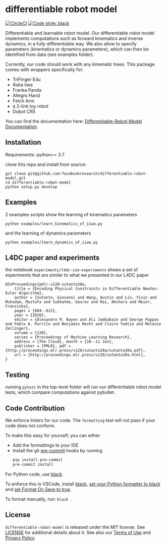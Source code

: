 # differentiable robot model

[![CircleCI](https://circleci.com/gh/facebookresearch/differentiable-robot-model/tree/main.svg?style=shield&circle-token=9bfa34219fadf44bb2b800d9a9bad3e00815fedf)](https://circleci.com/gh/facebookresearch/differentiable-robot-model/tree/main)
[![Code style: black](https://img.shields.io/badge/code%20style-black-000000.svg)](https://github.com/psf/black)

Differentiable and learnable robot model. Our differentiable robot model implements computations such as 
forward kinematics and inverse dynamics, in a fully differentiable way. We also allow to specify  
parameters (kinematics or dynamics parameters), which can then be identified from data (see examples folder).

Currently, our code should work with any kinematic trees. This package comes with wrappers specifically for:
* TriFinger Edu
* Kuka iiwa
* Franka Panda
* Allegro Hand
* Fetch Arm
* a 2-link toy robot
* Dobot CR5

You can find the documentation here:  [Differentiable-Robot-Model Documentation](https://fmeier.github.io/differentiable-robot-model-docs/)  

## Installation
Requirements: python>= 3.7  

clone this repo and install from source:
```
git clone git@github.com:facebookresearch/differentiable-robot-model.git
cd differentiable-robot-model
python setup.py develop
```

## Examples
2 examples scripts show the learning of kinematics parameters
```
python examples/learn_kinematics_of_iiwa.py
```

and the learning of dynamics parameters
```
python examples/learn_dynamics_of_iiwa.py
```

## L4DC paper and experiments
the notebook `experiments/l4dc-sim-experiments` shows a set of experiments that are similar to what we presented 
in our L4DC paper

```
@InProceedings{pmlr-v120-sutanto20a, 
    title = {Encoding Physical Constraints in Differentiable Newton-Euler Algorithm}, 
    author = {Sutanto, Giovanni and Wang, Austin and Lin, Yixin and Mukadam, Mustafa and Sukhatme, Gaurav and Rai, Akshara and Meier, Franziska}, 
    pages = {804--813}, 
    year = {2020},
    editor = {Alexandre M. Bayen and Ali Jadbabaie and George Pappas and Pablo A. Parrilo and Benjamin Recht and Claire Tomlin and Melanie Zeilinger}, 
    volume = {120}, 
    series = {Proceedings of Machine Learning Research}, 
    address = {The Cloud}, month = {10--11 Jun}, 
    publisher = {PMLR}, pdf = {http://proceedings.mlr.press/v120/sutanto20a/sutanto20a.pdf},
    url = {http://proceedings.mlr.press/v120/sutanto20a.html}, 
}
```

## Testing
running `pytest` in the top-level folder will run our differentiable robot model tests, 
which compare computations against pybullet.

## Code Contribution

We enforce linters for our code. The `formatting` test will not pass if your code does not conform.

To make this easy for yourself, you can either
- Add the formattings to your IDE
- Install the git [pre-commit](https://pre-commit.com/) hooks by running
    ```bash
    pip install pre-commit
    pre-commit install
    ```

For Python code, use [black](https://github.com/psf/black).

To enforce this in VSCode, install [black](https://github.com/psf/black), [set your Python formatter to black](https://code.visualstudio.com/docs/python/editing#_formatting) and [set Format On Save to true](https://code.visualstudio.com/updates/v1_6#_format-on-save).

To format manually, run: `black .`

## License

`differentiable-robot-model` is released under the MIT license. See [LICENSE](LICENSE) for additional details about it.
See also our [Terms of Use](https://opensource.facebook.com/legal/terms) and [Privacy Policy](https://opensource.facebook.com/legal/privacy).
